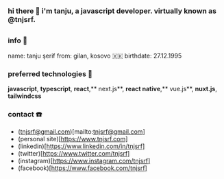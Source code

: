### hi there 👋 i'm tanju, a javascript developer. virtually known as @tnjsrf.

##

### info 🧍

name: tanju şerif
from: gilan, kosovo 🇽🇰 
birthdate: 27.12.1995

### preferred technologies 🚀

**javascript**, **typescript**, **react**,** next.js**, **react native**,** vue.js**, **nuxt.js**, **tailwindcss**

### contact ☎️

- (tnjsrf@gmail.com)[mailto:tnjsrf@gmail.com]
- (personal site)[https://www.tnjsrf.com]
- (linkedin)[https://www.linkedin.com/in/tnjsrf]
- (twitter)[https://www.twitter.com/tnjsrf]
- (instagram)[https://www.instagram.com/tnjsrf]
- (facebook)[https://www.facebook.com/tnjsrf]


